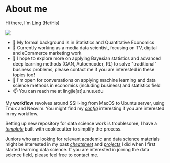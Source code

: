 # About me

Hi there, I'm Ling (He/His)

![](https://komarev.com/ghpvc/?username=lingjie00&color=green)

- 🏫 My formal background is in Statistics and Quantitative Economics
- 🔭 Currently working as a media data scientist, focusing on TV, digital and eCommerce marketing work
- 🌱 I hope to explore more on applying Bayesian statistics and advanced deep learning methods (GAN, Autoencoder, RL) to solve "traditional" business problems, please contact me if you are interested in these topics too!
- 💬 I'm open for conversations on applying machine learning and data science methods in economics (including business) and statistics field
- 📫 You can reach me at lingjie[at]u.nus.edu

My **workflow** revolves around SSH-ing from
MacOS to Ubuntu server, using Tmux and Neovim.
You might find my
[*config*](https://github.com/lingjie00/cli_settings)
interesting if you are interested in my workflow.

Setting up new repository for data science work is
troublesome, I have a
[*template*](https://github.com/lingjie00/template)
built with cookiecutter to simplify the process.

Juniors who are looking for relevant academic
and data science materials might be interested in
my past
[*cheatsheet*](https://github.com/lingjie00/NUS_cheatsheet)
and
[*projects*](https://github.com/lingjie00/projects)
I did when I first started learning data science.
If you are interested in joining the data science field,
please feel free to contact me.
